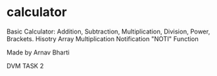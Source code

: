 # calculator

Basic Calculator: Addition, Subtraction, Multiplication, Division, Power, Brackets. 
Hisotry
Array Multiplication
Notification "NOTI" Function

Made by Arnav Bharti

DVM TASK 2
